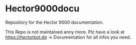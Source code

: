 # Hector9000docu
Repository for the Hector 9000 documentation.

This Repo is not maintained anny more. Plz have a look at https://hectorbot.de -> Documentation for all infos you need. 
